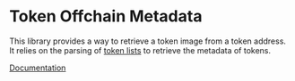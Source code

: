 # Token Offchain Metadata

This library provides a way to retrieve a token image from a token address.
It relies on the parsing of [token lists](https://tokenlists.org/) to retrieve
the metadata of tokens.

[Documentation](https://jsr.io/@prgm/token-offchain-metadata)

